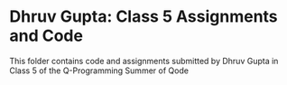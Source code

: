# Dhruv Gupta: Class 5 Assignments and Code
This folder contains code and assignments submitted by Dhruv Gupta in Class 5 of the Q-Programming Summer of Qode